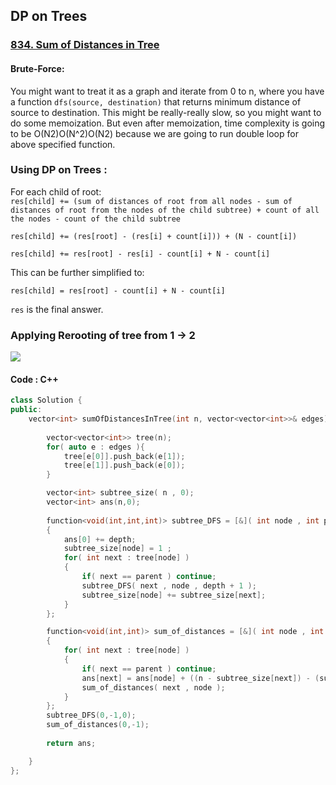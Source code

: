 
## DP on Trees 


### [834. Sum of Distances in Tree](https://leetcode.com/problems/sum-of-distances-in-tree/)

#### Brute-Force:

You might want to treat it as a graph and iterate from 0 to n, where you have a function `dfs(source, destination)` that returns minimum distance of source to destination. This might be really-really slow, so you might want to do some memoization. But even after memoization, time complexity is going to be O(N2)O(N^2)O(N2) because we are going to run double loop for above specified function.

### Using DP on Trees :

For each child of root:  
`res[child] += (sum of distances of root from all nodes - sum of distances of root from the nodes of the child subtree) + count of all the nodes - count of the child subtree`

`res[child] += (res[root] - (res[i] + count[i])) + (N - count[i])`

`res[child] += res[root] - res[i] - count[i] + N - count[i]`

This can be further simplified to:

`res[child] = res[root] - count[i] + N - count[i]`

`res` is the final answer.


### Applying Rerooting of tree from 1 -> 2
![](https://github.com/samadeep/data_structures_algorithms/blob/main/Leetcode/Dyanamic%20Programming/Images/TreeRerooting.jpg)

#### Code : C++
```cpp
class Solution {
public:
    vector<int> sumOfDistancesInTree(int n, vector<vector<int>>& edges) {
        
        vector<vector<int>> tree(n);
        for( auto e : edges ){
            tree[e[0]].push_back(e[1]);
            tree[e[1]].push_back(e[0]);
        }

        vector<int> subtree_size( n , 0);
        vector<int> ans(n,0);
        
        function<void(int,int,int)> subtree_DFS = [&]( int node , int parent , int depth )
        {
            ans[0] += depth;
            subtree_size[node] = 1 ;
            for( int next : tree[node] )
            {
                if( next == parent ) continue;
                subtree_DFS( next , node , depth + 1 );
                subtree_size[node] += subtree_size[next];
            }
        };

        function<void(int,int)> sum_of_distances = [&]( int node , int parent )
        {
            for( int next : tree[node] )
            {
                if( next == parent ) continue;
                ans[next] = ans[node] + ((n - subtree_size[next]) - (subtree_size[next]));
                sum_of_distances( next , node );
            }
        };
        subtree_DFS(0,-1,0);
        sum_of_distances(0,-1);
        
        return ans;

    }
};
```
